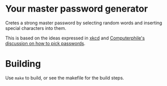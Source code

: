 # Your master password generator

Cretes a strong master password by selecting random words and inserting
special characters into them.

This is based on the ideas expressed in [xkcd][xkcd] and [Computerphile's
discussion on how to pick passwords][computerphile].

# Building

Use `make` to build, or see the makefile for the build steps.

[xkcd]: https://xkcd.com/936/
[computerphile]: https://www.youtube.com/watch?v=3NjQ9b3pgIg&ab_channel=Computerphile
